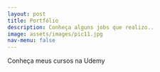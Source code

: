 ```yaml
---
layout: post
title: Portfólio
description: Conheça alguns jobs que realizo..
image: assets/images/pic11.jpg
nav-menu: false
---
```


Conheça meus cursos na Udemy
